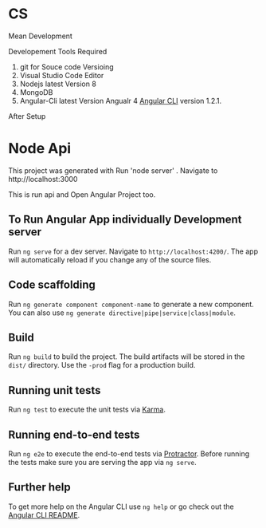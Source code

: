 # CS
Mean Development

Developement Tools Required
1. git for Souce code Versioing
2. Visual Studio Code Editor
3. Nodejs latest Version 8
4. MongoDB
5. Angular-Cli latest Version Angualr 4  [Angular CLI](https://github.com/angular/angular-cli) version 1.2.1.

After Setup 

# Node Api

This project was generated with  Run 'node server' . Navigate to http://localhost:3000

This is run api and Open Angular Project too.

## To Run Angular App individually  Development server

Run `ng serve` for a dev server. Navigate to `http://localhost:4200/`. The app will automatically reload if you change any of the source files.

## Code scaffolding

Run `ng generate component component-name` to generate a new component. You can also use `ng generate directive|pipe|service|class|module`.

## Build

Run `ng build` to build the project. The build artifacts will be stored in the `dist/` directory. Use the `-prod` flag for a production build.

## Running unit tests

Run `ng test` to execute the unit tests via [Karma](https://karma-runner.github.io).

## Running end-to-end tests

Run `ng e2e` to execute the end-to-end tests via [Protractor](http://www.protractortest.org/).
Before running the tests make sure you are serving the app via `ng serve`.

## Further help

To get more help on the Angular CLI use `ng help` or go check out the [Angular CLI README](https://github.com/angular/angular-cli/blob/master/README.md).

